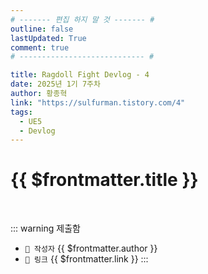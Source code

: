 ```yaml
---
# ------- 편집 하지 말 것 ------- #
outline: false
lastUpdated: True
comment: true
# ---------------------------- #

title: Ragdoll Fight Devlog - 4
date: 2025년 1기 7주차
author: 황종혁 
link: "https://sulfurman.tistory.com/4"
tags:
  - UE5
  - Devlog
---
```


# {{ $frontmatter.title }}

<br>

<!-- 여기는 냅두기 -->
::: warning 제출함
 - `🥳 작성자` {{ $frontmatter.author }}
 - `🔗 링크` <a :href="$frontmatter.link" target="_blank" rel="noopener"> {{ $frontmatter.link }} </a>
::: 

<!-- 업데이트 사항 등 필요한 내용 아래부터 자유롭게 사용 -->
